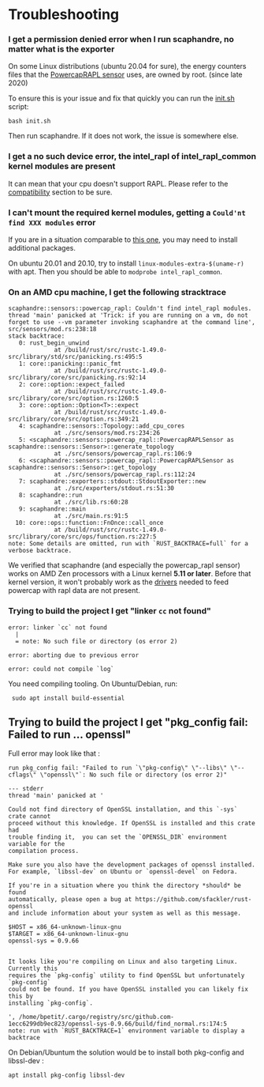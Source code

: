 # Troubleshooting

### I get a **permission denied** error when I run scaphandre, no matter what is the exporter

On some Linux distributions (ubuntu 20.04 for sure), the energy counters files that the [PowercapRAPL sensor](references/sensor-powercap_rapl.md) uses, are owned by root. (since late 2020)

To ensure this is your issue and fix that quickly you can run the [init.sh](https://raw.githubusercontent.com/hubblo-org/scaphandre/main/init.sh) script:

    bash init.sh

Then run scaphandre. If it does not work, the issue is somewhere else.

### I get a **no such device** error, the intel_rapl of intel_rapl_common kernel modules are present

It can mean that your cpu doesn't support RAPL. Please refer to the [compatibility](compatibility.md) section to be sure.

### I can't mount the required kernel modules, getting a `Could'nt find XXX modules` error

If you are in a situation comparable to [this one](https://github.com/hubblo-org/scaphandre/issues/59), you may need to install additional packages.

On ubuntu 20.01 and 20.10, try to install `linux-modules-extra-$(uname-r)` with apt. Then you should be able to `modprobe intel_rapl_common`.

### On an AMD cpu machine, I get the following stracktrace

    scaphandre::sensors::powercap_rapl: Couldn't find intel_rapl modules.
    thread 'main' panicked at 'Trick: if you are running on a vm, do not forget to use --vm parameter invoking scaphandre at the command line', src/sensors/mod.rs:238:18
    stack backtrace:
       0: rust_begin_unwind
                 at /build/rust/src/rustc-1.49.0-src/library/std/src/panicking.rs:495:5
       1: core::panicking::panic_fmt
                 at /build/rust/src/rustc-1.49.0-src/library/core/src/panicking.rs:92:14
       2: core::option::expect_failed
                 at /build/rust/src/rustc-1.49.0-src/library/core/src/option.rs:1260:5
       3: core::option::Option<T>::expect
                 at /build/rust/src/rustc-1.49.0-src/library/core/src/option.rs:349:21
       4: scaphandre::sensors::Topology::add_cpu_cores
                 at ./src/sensors/mod.rs:234:26
       5: <scaphandre::sensors::powercap_rapl::PowercapRAPLSensor as scaphandre::sensors::Sensor>::generate_topology
                 at ./src/sensors/powercap_rapl.rs:106:9
       6: <scaphandre::sensors::powercap_rapl::PowercapRAPLSensor as scaphandre::sensors::Sensor>::get_topology
                 at ./src/sensors/powercap_rapl.rs:112:24
       7: scaphandre::exporters::stdout::StdoutExporter::new
                 at ./src/exporters/stdout.rs:51:30
       8: scaphandre::run
                 at ./src/lib.rs:60:28
       9: scaphandre::main
                 at ./src/main.rs:91:5
      10: core::ops::function::FnOnce::call_once
                 at /build/rust/src/rustc-1.49.0-src/library/core/src/ops/function.rs:227:5
    note: Some details are omitted, run with `RUST_BACKTRACE=full` for a verbose backtrace.

We verified that scaphandre (and especially the powercap_rapl sensor) works on AMD Zen processors with a Linux kernel **5.11 or later**. Before that kernel version, it won't probably work as the [drivers](https://www.phoronix.com/scan.php?page=news_item&px=AMD-Zen-PowerCap-RAPL-5.11) needed to feed powercap with rapl data are not present.

### Trying to build the project I get "linker `cc` not found"

    error: linker `cc` not found
      |
      = note: No such file or directory (os error 2)

    error: aborting due to previous error

    error: could not compile `log`

You need compiling tooling. On Ubuntu/Debian, run:

     sudo apt install build-essential

## Trying to build the project I get "pkg_config fail: Failed to run ... openssl"

Full error may look like that :

    run pkg_config fail: "Failed to run `\"pkg-config\" \"--libs\" \"--cflags\" \"openssl\"`: No such file or directory (os error 2)"

    --- stderr
    thread 'main' panicked at '

    Could not find directory of OpenSSL installation, and this `-sys` crate cannot
    proceed without this knowledge. If OpenSSL is installed and this crate had
    trouble finding it,  you can set the `OPENSSL_DIR` environment variable for the
    compilation process.

    Make sure you also have the development packages of openssl installed.
    For example, `libssl-dev` on Ubuntu or `openssl-devel` on Fedora.

    If you're in a situation where you think the directory *should* be found
    automatically, please open a bug at https://github.com/sfackler/rust-openssl
    and include information about your system as well as this message.

    $HOST = x86_64-unknown-linux-gnu
    $TARGET = x86_64-unknown-linux-gnu
    openssl-sys = 0.9.66


    It looks like you're compiling on Linux and also targeting Linux. Currently this
    requires the `pkg-config` utility to find OpenSSL but unfortunately `pkg-config`
    could not be found. If you have OpenSSL installed you can likely fix this by
    installing `pkg-config`.

    ', /home/bpetit/.cargo/registry/src/github.com-1ecc6299db9ec823/openssl-sys-0.9.66/build/find_normal.rs:174:5
    note: run with `RUST_BACKTRACE=1` environment variable to display a backtrace

On Debian/Ubuntum the solution would be to install both pkg-config and libssl-dev :

    apt install pkg-config libssl-dev
